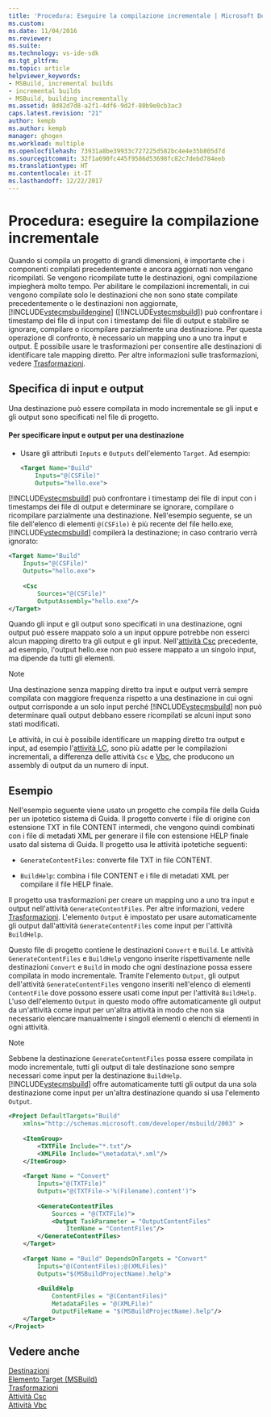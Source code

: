 ```yaml
---
title: 'Procedura: Eseguire la compilazione incrementale | Microsoft Docs'
ms.custom: 
ms.date: 11/04/2016
ms.reviewer: 
ms.suite: 
ms.technology: vs-ide-sdk
ms.tgt_pltfrm: 
ms.topic: article
helpviewer_keywords:
- MSBuild, incremental builds
- incremental builds
- MSBuild, building incrementally
ms.assetid: 8d82d7d8-a2f1-4df6-9d2f-80b9e0cb3ac3
caps.latest.revision: "21"
author: kempb
ms.author: kempb
manager: ghogen
ms.workload: multiple
ms.openlocfilehash: 73931a8be39933c727225d582bc4e4e35b805d7d
ms.sourcegitcommit: 32f1a690fc445f9586d53698fc82c7debd784eeb
ms.translationtype: HT
ms.contentlocale: it-IT
ms.lasthandoff: 12/22/2017
---
```

# <a name="how-to-build-incrementally"></a>Procedura: eseguire la compilazione incrementale
Quando si compila un progetto di grandi dimensioni, è importante che i componenti compilati precedentemente e ancora aggiornati non vengano ricompilati. Se vengono ricompilate tutte le destinazioni, ogni compilazione impiegherà molto tempo. Per abilitare le compilazioni incrementali, in cui vengono compilate solo le destinazioni che non sono state compilate precedentemente o le destinazioni non aggiornate, [!INCLUDE[vstecmsbuildengine](../msbuild/includes/vstecmsbuildengine_md.md)] ([!INCLUDE[vstecmsbuild](../extensibility/internals/includes/vstecmsbuild_md.md)]) può confrontare i timestamp dei file di input con i timestamp dei file di output e stabilire se ignorare, compilare o ricompilare parzialmente una destinazione. Per questa operazione di confronto, è necessario un mapping uno a uno tra input e output. È possibile usare le trasformazioni per consentire alle destinazioni di identificare tale mapping diretto. Per altre informazioni sulle trasformazioni, vedere [Trasformazioni](../msbuild/msbuild-transforms.md).  
  
## <a name="specifying-inputs-and-outputs"></a>Specifica di input e output  
 Una destinazione può essere compilata in modo incrementale se gli input e gli output sono specificati nel file di progetto.  
  
#### <a name="to-specify-inputs-and-outputs-for-a-target"></a>Per specificare input e output per una destinazione  
  
-   Usare gli attributi `Inputs` e `Outputs` dell'elemento `Target`. Ad esempio:  
  
    ```xml  
    <Target Name="Build"  
        Inputs="@(CSFile)"  
        Outputs="hello.exe">  
    ```  
  
 [!INCLUDE[vstecmsbuild](../extensibility/internals/includes/vstecmsbuild_md.md)] può confrontare i timestamp dei file di input con i timestamps dei file di output e determinare se ignorare, compilare o ricompilare parzialmente una destinazione. Nell'esempio seguente, se un file dell'elenco di elementi `@(CSFile)` è più recente del file hello.exe, [!INCLUDE[vstecmsbuild](../extensibility/internals/includes/vstecmsbuild_md.md)] compilerà la destinazione; in caso contrario verrà ignorato:  
  
```xml  
<Target Name="Build"   
    Inputs="@(CSFile)"   
    Outputs="hello.exe">  
  
    <Csc  
        Sources="@(CSFile)"   
        OutputAssembly="hello.exe"/>  
</Target>  
```  
  
 Quando gli input e gli output sono specificati in una destinazione, ogni output può essere mappato solo a un input oppure potrebbe non esserci alcun mapping diretto tra gli output e gli input. Nell'[attività Csc](../msbuild/csc-task.md) precedente, ad esempio, l'output hello.exe non può essere mappato a un singolo input, ma dipende da tutti gli elementi.  
  
> [!NOTE]
>  Una destinazione senza mapping diretto tra input e output verrà sempre compilata con maggiore frequenza rispetto a una destinazione in cui ogni output corrisponde a un solo input perché [!INCLUDE[vstecmsbuild](../extensibility/internals/includes/vstecmsbuild_md.md)] non può determinare quali output debbano essere ricompilati se alcuni input sono stati modificati.  
  
 Le attività, in cui è possibile identificare un mapping diretto tra output e input, ad esempio l'[attività LC](../msbuild/lc-task.md), sono più adatte per le compilazioni incrementali, a differenza delle attività `Csc` e [Vbc](../msbuild/vbc-task.md), che producono un assembly di output da un numero di input.  
  
## <a name="example"></a>Esempio  
 Nell'esempio seguente viene usato un progetto che compila file della Guida per un ipotetico sistema di Guida. Il progetto converte i file di origine con estensione TXT in file CONTENT intermedi, che vengono quindi combinati con i file di metadati XML per generare il file con estensione HELP finale usato dal sistema di Guida. Il progetto usa le attività ipotetiche seguenti:  
  
-   `GenerateContentFiles`: converte file TXT in file CONTENT.  
  
-   `BuildHelp`: combina i file CONTENT e i file di metadati XML per compilare il file HELP finale.  
  
 Il progetto usa trasformazioni per creare un mapping uno a uno tra input e output nell'attività `GenerateContentFiles`. Per altre informazioni, vedere [Trasformazioni](../msbuild/msbuild-transforms.md). L'elemento `Output` è impostato per usare automaticamente gli output dall'attività `GenerateContentFiles` come input per l'attività `BuildHelp`.  
  
 Questo file di progetto contiene le destinazioni `Convert` e `Build`. Le attività `GenerateContentFiles` e `BuildHelp` vengono inserite rispettivamente nelle destinazioni `Convert` e `Build` in modo che ogni destinazione possa essere compilata in modo incrementale. Tramite l'elemento `Output`, gli output dell'attività `GenerateContentFiles` vengono inseriti nell'elenco di elementi `ContentFile` dove possono essere usati come input per l'attività `BuildHelp`. L'uso dell'elemento `Output` in questo modo offre automaticamente gli output da un'attività come input per un'altra attività in modo che non sia necessario elencare manualmente i singoli elementi o elenchi di elementi in ogni attività.  
  
> [!NOTE]
>  Sebbene la destinazione `GenerateContentFiles` possa essere compilata in modo incrementale, tutti gli output di tale destinazione sono sempre necessari come input per la destinazione `BuildHelp`. [!INCLUDE[vstecmsbuild](../extensibility/internals/includes/vstecmsbuild_md.md)] offre automaticamente tutti gli output da una sola destinazione come input per un'altra destinazione quando si usa l'elemento `Output`.  
  
```xml  
<Project DefaultTargets="Build"  
    xmlns="http://schemas.microsoft.com/developer/msbuild/2003" >  
  
    <ItemGroup>  
        <TXTFile Include="*.txt"/>  
        <XMLFile Include="\metadata\*.xml"/>  
    </ItemGroup>  
  
    <Target Name = "Convert"  
        Inputs="@(TXTFile)"  
        Outputs="@(TXTFile->'%(Filename).content')">  
  
        <GenerateContentFiles  
            Sources = "@(TXTFile)">  
            <Output TaskParameter = "OutputContentFiles"  
                ItemName = "ContentFiles"/>  
        </GenerateContentFiles>  
    </Target>  
  
    <Target Name = "Build" DependsOnTargets = "Convert"  
        Inputs="@(ContentFiles);@(XMLFiles)"  
        Outputs="$(MSBuildProjectName).help">  
  
        <BuildHelp  
            ContentFiles = "@(ContentFiles)"  
            MetadataFiles = "@(XMLFile)"  
            OutputFileName = "$(MSBuildProjectName).help"/>  
    </Target>  
</Project>  
```  
  
## <a name="see-also"></a>Vedere anche  
 [Destinazioni](../msbuild/msbuild-targets.md)   
 [Elemento Target (MSBuild)](../msbuild/target-element-msbuild.md)   
 [Trasformazioni](../msbuild/msbuild-transforms.md)   
 [Attività Csc](../msbuild/csc-task.md)   
 [Attività Vbc](../msbuild/vbc-task.md)